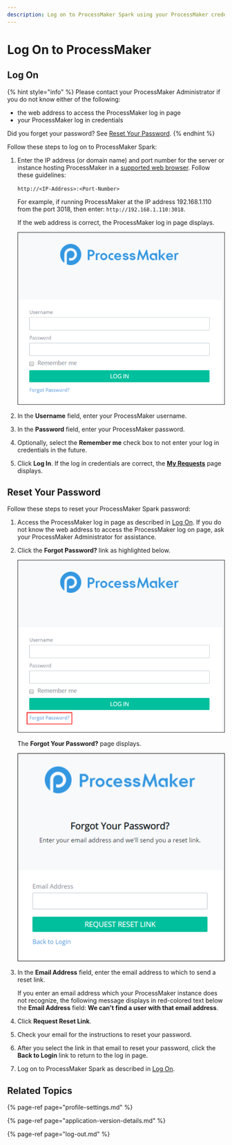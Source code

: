 ```yaml
---
description: Log on to ProcessMaker Spark using your ProcessMaker credentials.
---
```


# Log On to ProcessMaker

## Log On

{% hint style="info" %}
Please contact your ProcessMaker Administrator if you do not know either of the following:

* the web address to access the ProcessMaker log in page
* your ProcessMaker log in credentials

Did you forget your password? See [Reset Your Password](log-in.md#reset-your-password).
{% endhint %}

Follow these steps to log on to ProcessMaker Spark:

1. Enter the IP address \(or domain name\) and port number for the server or instance hosting ProcessMaker in a [supported web browser](../install-processmaker/prerequisites.md#supported-browsers). Follow these guidelines:

   `http://<IP-Address>:<Port-Number>`

   For example, if running ProcessMaker at the IP address 192.168.1.110 from the port 3018, then enter: `http://192.168.1.110:3018`.

   If the web address is correct, the ProcessMaker log in page displays.  

   ![](../.gitbook/assets/pm4-log-in-screen.png)

2. In the **Username** field, enter your ProcessMaker username.
3. In the **Password** field, enter your ProcessMaker password.
4. Optionally, select the **Remember me** check box to not enter your log in credentials in the future.
5. Click **Log In**. If the log in credentials are correct, the [**My Requests**](requests/view-started-requests.md#view-requests-you-started) page displays.

## Reset Your Password

Follow these steps to reset your ProcessMaker Spark password:

1. Access the ProcessMaker log in page as described in [Log On](log-in.md#log-in). If you do not know the web address to access the ProcessMaker log on page, ask your ProcessMaker Administrator for assistance.
2. Click the **Forgot Password?** link as highlighted below.  

   ![](../.gitbook/assets/forgot-password-link.png)

   The **Forgot Your Password?** page displays.  

   ![](../.gitbook/assets/forgot-password-screen.png)

3. In the **Email Address** field, enter the email address to which to send a reset link.

   If you enter an email address which your ProcessMaker instance does not recognize, the following message displays in red-colored text below the **Email Address** field: **We can't find a user with that email address**.

4. Click **Request Reset Link**.
5. Check your email for the instructions to reset your password.
6. After you select the link in that email to reset your password, click the **Back to Login** link to return to the log in page.
7. Log on to ProcessMaker Spark as described in [Log On](log-in.md#log-in).

## Related Topics

{% page-ref page="profile-settings.md" %}

{% page-ref page="application-version-details.md" %}

{% page-ref page="log-out.md" %}

